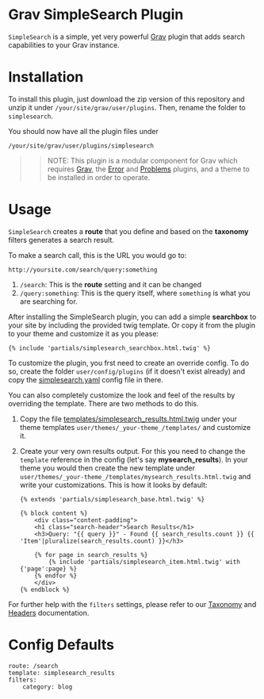 # Grav SimpleSearch Plugin

`SimpleSearch` is a simple, yet very powerful [Grav][grav] plugin that adds search capabilities to your Grav instance.

# Installation

To install this plugin, just download the zip version of this repository and unzip it under `/your/site/grav/user/plugins`. Then, rename the folder to `simplesearch`.

You should now have all the plugin files under

	/your/site/grav/user/plugins/simplesearch

>> NOTE: This plugin is a modular component for Grav which requires [Grav](http://github.com/getgrav/grav), the [Error](https://github.com/getgrav/grav-plugin-error) and [Problems](https://github.com/getgrav/grav-plugin-problems) plugins, and a theme to be installed in order to operate.

# Usage

`SimpleSearch` creates a **route** that you define and based on the **taxonomy** filters generates a search result.

To make a search call, this is the URL you would go to:

```
http://yoursite.com/search/query:something
```

1. `/search`: This is the **route** setting and it can be changed
2. `/query:something`: This is the query itself, where `something` is what you are searching for.

After installing the SimpleSearch plugin, you can add a simple **searchbox** to your site by including the provided twig template.  Or copy it from the plugin to your theme and customize it as you please:

```
{% include 'partials/simplesearch_searchbox.html.twig' %}
```

To customize the plugin, you frst need to create an override config. To do so, create the folder `user/config/plugins` (if it doesn't exist already) and copy the [simplesearch.yaml][simplesearch] config file in there.

You can also completely customize the look and feel of the results by overriding the template. There are two methods to do this.

1. Copy the file [templates/simplesearch_results.html.twig][results] under your theme templates `user/themes/_your-theme_/templates/` and customize it.


2. Create your very own results output. For this you need to change the `template` reference in the config (let's say **mysearch_results**). In your theme you would then create the new template under `user/themes/_your-theme_/templates/mysearch_results.html.twig` and write your customizations. This is how it looks by default:

    ```
    {% extends 'partials/simplesearch_base.html.twig' %}

    {% block content %}
        <div class="content-padding">
        <h1 class="search-header">Search Results</h1>
        <h3>Query: "{{ query }}" - Found {{ search_results.count }} {{ 'Item'|pluralize(search_results.count) }}</h3>

        {% for page in search_results %}
            {% include 'partials/simplesearch_item.html.twig' with {'page':page} %}
        {% endfor %}
        </div>
    {% endblock %}
    ```

For further help with the `filters` settings, please refer to our [Taxonomy][taxonomy] and [Headers][headers] documentation.

# Config Defaults

```
route: /search
template: simplesearch_results
filters:
    category: blog
```

[taxonomy]: http://learn.getgrav.org/content/taxonomy
[headers]: http://learn.getgrav.org/content/headers
[grav]: http://github.com/getgrav/grav
[simplesearch]: simplesearch.yaml
[results]: templates/simplesearch_results.html.twig
